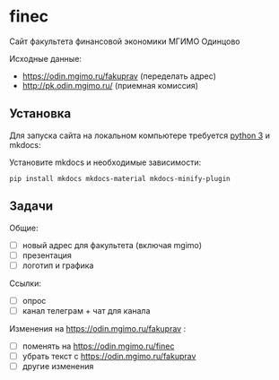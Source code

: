 # finec

Сайт факультета финансовой экономики МГИМО Одинцово

Исходные данные:

- https://odin.mgimo.ru/fakuprav (переделать адрес)
- http://pk.odin.mgimo.ru/ (приемная комиссия)


## Установка


Для запуска сайта на локальном компьютере требуется [python 3](https://www.python.org/) и mkdocs:

<!--
```python get-pip.py``` or ```pip install --upgrade pip``` to update
-->

Установите mkdocs и необходимые зависимости:


```
pip install mkdocs mkdocs-material mkdocs-minify-plugin 
```


## Задачи

Общие:

- [ ] новый адрес для факультета (включая mgimo)
- [ ] презентация
- [ ] логотип и графика

Ссылки:

- [ ] опрос
- [ ] канал телеграм + чат для канала 

Изменения на https://odin.mgimo.ru/fakuprav :

- [ ] поменять на https://odin.mgimo.ru/finec
- [ ] убрать текст с https://odin.mgimo.ru/fakuprav
- [ ] другие изменения
